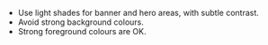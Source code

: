 - Use light shades for banner and hero areas, with subtle contrast. 
- Avoid strong background colours. 
- Strong foreground colours are OK.
